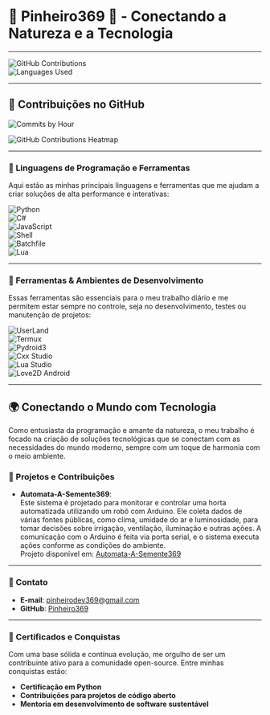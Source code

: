 # **🌲 Pinheiro369 🌲 - Conectando a Natureza e a Tecnologia**

---

![GitHub Contributions](https://github-readme-stats.vercel.app/api?username=Pinheiro369&count_private=true&show_icons=true&theme=gruvbox&bg_color=0F1F0F&border_radius=15&title_color=8FBC8F&icon_color=228B22&hide_border=true)  
![Languages Used](https://github-readme-stats.vercel.app/api/top-langs/?username=Pinheiro369&theme=gruvbox&bg_color=0F1F0F&border_radius=15&langs_count=10&layout=compact&title_color=8FBC8F&hide_border=true)

---

## **🌿 Contribuições no GitHub**

![Commits by Hour](https://github-profile-summary-cards.vercel.app/api/cards/productive-time?username=Pinheiro369&theme=gruvbox&bg_color=0F1F0F&border_radius=15&title_color=8FBC8F&hide_border=true)

![GitHub Contributions Heatmap](https://github-readme-activity-graph.vercel.app/graph?username=Pinheiro369&theme=gruvbox&bg_color=0F1F0F&color=228B22&line=556B2F&point=FFFFFF&area=true&hide_border=true)

---

### **🌳 Linguagens de Programação e Ferramentas**

Aqui estão as minhas principais linguagens e ferramentas que me ajudam a criar soluções de alta performance e interativas:

![Python](https://img.shields.io/badge/Python-306998?style=for-the-badge&logo=python&logoColor=white&bg_color=2F4F2F)  
![C#](https://img.shields.io/badge/C%23-4B8BBE?style=for-the-badge&logo=csharp&logoColor=white&bg_color=2F4F2F)  
![JavaScript](https://img.shields.io/badge/JavaScript-FFD700?style=for-the-badge&logo=javascript&logoColor=black&bg_color=2F4F2F)  
![Shell](https://img.shields.io/badge/Shell-228B22?style=for-the-badge&logo=linux&logoColor=white&bg_color=2F4F2F)  
![Batchfile](https://img.shields.io/badge/Batchfile-6B8E23?style=for-the-badge&logo=windows&logoColor=white&bg_color=2F4F2F)  
![Lua](https://img.shields.io/badge/Lua-2C2D72?style=for-the-badge&logo=lua&logoColor=white&bg_color=2F4F2F)  

---

### **🌿 Ferramentas & Ambientes de Desenvolvimento**

Essas ferramentas são essenciais para o meu trabalho diário e me permitem estar sempre no controle, seja no desenvolvimento, testes ou manutenção de projetos:

![UserLand](https://img.shields.io/badge/UserLand-556B2F?style=for-the-badge&logo=ubuntu&logoColor=white&bg_color=2F4F2F)  
![Termux](https://img.shields.io/badge/Termux-556B2F?style=for-the-badge&logo=android&logoColor=white&bg_color=2F4F2F)  
![Pydroid3](https://img.shields.io/badge/Pydroid3-556B2F?style=for-the-badge&logo=python&logoColor=white&bg_color=2F4F2F)  
![Cxx Studio](https://img.shields.io/badge/Cxx_Studio-556B2F?style=for-the-badge&logo=cplusplus&logoColor=white&bg_color=2F4F2F)  
![Lua Studio](https://img.shields.io/badge/Lua_Studio-556B2F?style=for-the-badge&logo=lua&logoColor=white&bg_color=2F4F2F)  
![Love2D Android](https://img.shields.io/badge/Love2D_Android-556B2F?style=for-the-badge&logo=love&logoColor=white&bg_color=2F4F2F)  

---

## **🌍 Conectando o Mundo com Tecnologia**

Como entusiasta da programação e amante da natureza, o meu trabalho é focado na criação de soluções tecnológicas que se conectam com as necessidades do mundo moderno, sempre com um toque de harmonia com o meio ambiente.  

### **🍃 Projetos e Contribuições**

- **Automata-A-Semente369**:  
   Este sistema é projetado para monitorar e controlar uma horta automatizada utilizando um robô com Arduino. Ele coleta dados de várias fontes públicas, como clima, umidade do ar e luminosidade, para tomar decisões sobre irrigação, ventilação, iluminação e outras ações. A comunicação com o Arduino é feita via porta serial, e o sistema executa ações conforme as condições do ambiente.  
   Projeto disponível em: [Automata-A-Semente369](https://github.com/Pinheiro369/Automata-A-Semente369)

---

### **🌲 Contato**

- **E-mail**: [pinheirodev369@gmail.com](mailto:pinheirodev369@gmail.com)
- **GitHub**: [Pinheiro369](https://github.com/Pinheiro369)

---

### **🌱 Certificados e Conquistas**

Com uma base sólida e contínua evolução, me orgulho de ser um contribuinte ativo para a comunidade open-source. Entre minhas conquistas estão:

- **Certificação em Python**
- **Contribuições para projetos de código aberto**
- **Mentoria em desenvolvimento de software sustentável**
